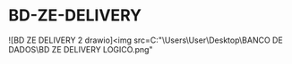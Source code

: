 # BD-ZE-DELIVERY
![BD ZE DELIVERY 2 drawio]<img src=C:"\Users\User\Desktop\BANCO DE DADOS\BD ZE DELIVERY LOGICO.png"


